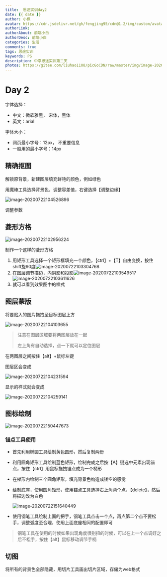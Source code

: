 ```yaml
---
title:  思途实训day2
date: {{ date }}
author: 小枫
avatar: https://cdn.jsdelivr.net/gh/fengjing95/cdn@1.2/img/custom/avatar.jpg
authorLink: 
authorAbout: 前端小白
authorDesc: 前端小白
categories: 生活
comments: true
tags: 思途实训
keywords: PS
description: 中享思途实训第二天
photos: https://gitee.com/liuhao1108/picGoCDN/raw/master/img/image-20200722153529693.png
---
```

# Day 2

字体选择：

+ 中文：微软雅黑， 宋体，黑体
+ 英文：arial

字体大小：

+ 网页最小字号：12px， 不重要信息
+ 一般用的最小字号：14px

## 精确抠图

解锁原背景，新建图层填充鲜艳的颜色，例如绿色

用魔棒工具选择背景色，调整容差值，右键选择【调整边缘】

![image-20200722104526896](https://gitee.com/liuhao1108/picGoCDN/raw/master/img/image-20200722104526896.png)

调整参数

## 菱形方格

![image-20200722102956224](https://gitee.com/liuhao1108/picGoCDN/raw/master/img/image-20200722102956224.png)

制作一个这样的菱形方格

1. 用矩形工具选择一个矩形框填充一个颜色，【ctrl】+【T】自由变换，按住shift旋90度![image-20200722103304768](https://gitee.com/liuhao1108/picGoCDN/raw/master/img/image-20200722103304768.png)
2. 在图层调节描边，内阴影和投影![image-20200722103549517](https://gitee.com/liuhao1108/picGoCDN/raw/master/img/image-20200722103549517.png)![image-20200722103611626](https://gitee.com/liuhao1108/picGoCDN/raw/master/img/image-20200722103620815.png)
3. 就可以看到效果图中的样式

## 图层蒙版

将要贴入的图片拖拽至目标图层上方

![image-20200722104103655](https://gitee.com/liuhao1108/picGoCDN/raw/master/img/image-20200722104103655.png)

> 注意在图层区域要将两图层放在一起
>
> 左上角有自动选择，点一下就可以定位图层

在两图层之间按住【alt】+鼠标左键

图层区会变成

![image-20200722104231594](https://gitee.com/liuhao1108/picGoCDN/raw/master/img/image-20200722104231594.png)

显示的样式就会变成

![image-20200722104259141](https://gitee.com/liuhao1108/picGoCDN/raw/master/img/image-20200722104259141.png)

## 图标绘制

![image-20200722150447673](https://gitee.com/liuhao1108/picGoCDN/raw/master/img/image-20200722150447673.png)

### 锚点工具使用

+ 首先利用椭圆工具绘制黄色圆形，然后复制两份

+ 利用圆角矩形工具绘制蓝色矩形，绘制完成之后按【A】键选中元素出现锚点，按住【ctrl】用鼠标拖拽锚点成为一个梯形

+ 在梯形内绘制三个圆角矩形，填充背景色构造成镂空的感觉

+ 绘制底座，使用圆角矩形，使用锚点工具选择右上角两个点，【delete】，然后将描边改为白色

  ![image-20200722151640449](https://gitee.com/liuhao1108/picGoCDN/raw/master/img/image-20200722151640449.png)

+ 使用钢笔工具绘制上面的把手，钢笔工具点击一个点，再点第二个点不要松手，调整弧度至合理，使用上面底座相同的配置即可

> 钢笔工具在使用的时候如果出现角度很别扭的时候，可以在上一个点调好之后不松手，按住【alt】鼠标移动调节手柄

## 切图

将所有的背景色全部隐藏，用切片工具画出切片区域，存储为web格式

